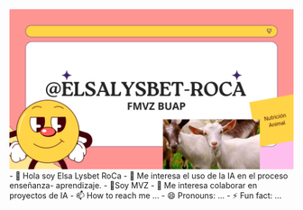 <img src="portada.png ">
- 👋 Hola soy Elsa Lysbet RoCa
- 👀 Me interesa el uso de la IA en el proceso enseñanza- aprendizaje.
- 🌱Soy MVZ
- 💞️ Me interesa colaborar en proyectos de IA 
- 📫 How to reach me ...
- 😄 Pronouns: ...
- ⚡ Fun fact: ...

<!---
ELSALYSBET-ROCA/ELSALYSBET-ROCA is a ✨ special ✨ repository because its `README.md` (this file) appears on your GitHub profile.
You can click the Preview link to take a look at your changes.
--->
